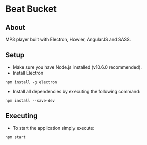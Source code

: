 # Beat Bucket
## About
MP3 player built with Electron, Howler, AngularJS and SASS.

## Setup
* Make sure you have Node.js installed (v10.6.0 recommended).
* Install Electron
```
npm install -g electron
```
* Install all dependencies by executing the following command:
```
npm install --save-dev
```
## Executing
* To start the application simply execute:
```
npm start
```